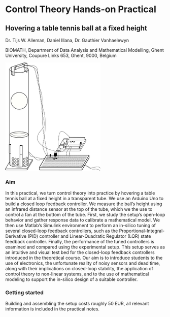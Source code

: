# Control Theory Hands-on Practical

## Hovering a table tennis ball at a fixed height

Dr. Tijs W. Alleman, Daniel Illana, Dr. Gauthier Vanhaelewyn

BIOMATH, Department of Data Analysis and Mathematical Modelling, Ghent University, Coupure Links 653, Ghent, 9000, Belgium

<img src="./tex/fig/setup.png" alt="setup" width="300"/>

### Aim

In this practical, we turn control theory into practice by hovering a table tennis ball at a fixed height in a transparent tube. We use an Arduino Uno to build a closed loop feedback controller. We measure the ball’s height using an infrared distance sensor at the top of the tube, which we the use to control a fan at the bottom of the tube. First, we study the setup’s open-loop behavior and gather response data to calibrate a mathematical model. We then use Matlab’s Simulink environment to perform an in-silico tuning of several closed-loop feedback controllers, such as the Proportional-Integral-Derivative (PID) controller and Linear-Quadratic Regulator (LQR) state feedback controller. Finally, the performance of the tuned controllers is examined and compared using the experimental setup. This setup serves as an intuitive and visual test bed for the closed-loop feedback controllers introduced in the theoretical course. Our aim is to introduce students to the use of electronics, the unfortunate reality of noisy sensors and dead time, along with their implications on closed-loop stability, the application of control theory to non-linear systems, and to the use of mathematical modeling to support the in-silico design of a suitable controller.

### Getting started

Building and assembling the setup costs roughly 50 EUR, all relevant information is included in the practical notes.